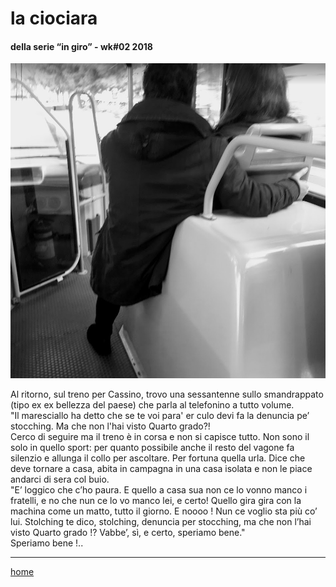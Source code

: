 # la ciociara  

#### della serie “in giro”  - wk#02 2018  

![](/interarete115.png "Palermo - 619")  

Al ritorno, sul treno per Cassino, trovo una sessantenne sullo smandrappato (tipo ex ex bellezza del paese) che parla al telefonino a tutto volume.  
"Il maresciallo ha detto che se te voi para' er culo devi fa la denuncia pe’ stocching. Ma che non l'hai visto Quarto grado?!  
Cerco di seguire ma il treno è in corsa e non si capisce tutto. Non sono il solo in quello sport: per quanto possibile anche il resto del vagone fa silenzio e allunga il collo per ascoltare. Per fortuna quella urla. Dice che deve tornare a casa, abita in campagna in una casa isolata e non le piace andarci di sera col buio.  
"E’ loggico che c’ho paura. E quello a casa sua non ce lo vonno manco i fratelli, e no che nun ce lo vo manco lei, e certo! Quello gira gira con la machina come un matto, tutto il giorno. E noooo ! Nun ce voglio sta più co’ lui. Stolching te dico, stolching, denuncia per stocching, ma che non l’hai visto Quarto grado !? Vabbe’, sì, e certo, speriamo bene."  
Speriamo bene !..  

---  
[home](/interarete.md)   